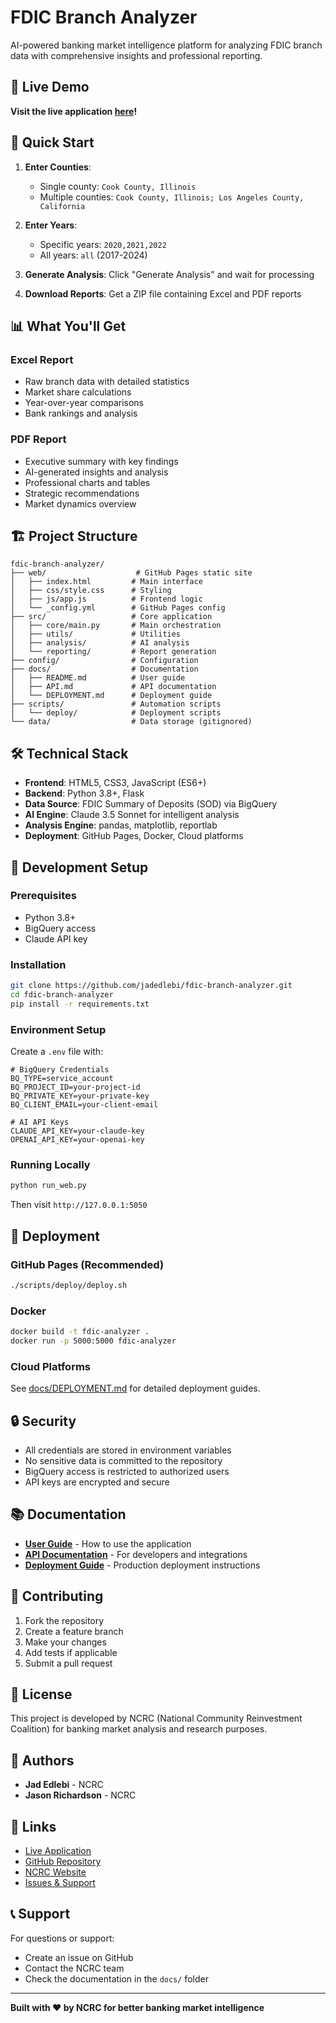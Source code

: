 # FDIC Branch Analyzer

AI-powered banking market intelligence platform for analyzing FDIC branch data with comprehensive insights and professional reporting.

## 🌟 Live Demo

**Visit the live application [here](https://fdic-analyzer-892833260112.us-east1.run.app/)!**

## 🚀 Quick Start

1. **Enter Counties**: 
   - Single county: `Cook County, Illinois`
   - Multiple counties: `Cook County, Illinois; Los Angeles County, California`

2. **Enter Years**:
   - Specific years: `2020,2021,2022`
   - All years: `all` (2017-2024)

3. **Generate Analysis**: Click "Generate Analysis" and wait for processing

4. **Download Reports**: Get a ZIP file containing Excel and PDF reports

## 📊 What You'll Get

### Excel Report
- Raw branch data with detailed statistics
- Market share calculations
- Year-over-year comparisons
- Bank rankings and analysis

### PDF Report
- Executive summary with key findings
- AI-generated insights and analysis
- Professional charts and tables
- Strategic recommendations
- Market dynamics overview

## 🏗️ Project Structure

```
fdic-branch-analyzer/
├── web/                    # GitHub Pages static site
│   ├── index.html         # Main interface
│   ├── css/style.css      # Styling
│   ├── js/app.js          # Frontend logic
│   └── _config.yml        # GitHub Pages config
├── src/                   # Core application
│   ├── core/main.py       # Main orchestration
│   ├── utils/             # Utilities
│   ├── analysis/          # AI analysis
│   └── reporting/         # Report generation
├── config/                # Configuration
├── docs/                  # Documentation
│   ├── README.md          # User guide
│   ├── API.md             # API documentation
│   └── DEPLOYMENT.md      # Deployment guide
├── scripts/               # Automation scripts
│   └── deploy/            # Deployment scripts
└── data/                  # Data storage (gitignored)
```

## 🛠️ Technical Stack

- **Frontend**: HTML5, CSS3, JavaScript (ES6+)
- **Backend**: Python 3.8+, Flask
- **Data Source**: FDIC Summary of Deposits (SOD) via BigQuery
- **AI Engine**: Claude 3.5 Sonnet for intelligent analysis
- **Analysis Engine**: pandas, matplotlib, reportlab
- **Deployment**: GitHub Pages, Docker, Cloud platforms

## 🔧 Development Setup

### Prerequisites
- Python 3.8+
- BigQuery access
- Claude API key

### Installation
```bash
git clone https://github.com/jadedlebi/fdic-branch-analyzer.git
cd fdic-branch-analyzer
pip install -r requirements.txt
```

### Environment Setup
Create a `.env` file with:
```env
# BigQuery Credentials
BQ_TYPE=service_account
BQ_PROJECT_ID=your-project-id
BQ_PRIVATE_KEY=your-private-key
BQ_CLIENT_EMAIL=your-client-email

# AI API Keys
CLAUDE_API_KEY=your-claude-key
OPENAI_API_KEY=your-openai-key
```

### Running Locally
```bash
python run_web.py
```
Then visit `http://127.0.0.1:5050`

## 🚀 Deployment

### GitHub Pages (Recommended)
```bash
./scripts/deploy/deploy.sh
```

### Docker
```bash
docker build -t fdic-analyzer .
docker run -p 5000:5000 fdic-analyzer
```

### Cloud Platforms
See [docs/DEPLOYMENT.md](docs/DEPLOYMENT.md) for detailed deployment guides.

## 🔒 Security

- All credentials are stored in environment variables
- No sensitive data is committed to the repository
- BigQuery access is restricted to authorized users
- API keys are encrypted and secure

## 📚 Documentation

- **[User Guide](docs/README.md)** - How to use the application
- **[API Documentation](docs/API.md)** - For developers and integrations
- **[Deployment Guide](docs/DEPLOYMENT.md)** - Production deployment instructions

## 🤝 Contributing

1. Fork the repository
2. Create a feature branch
3. Make your changes
4. Add tests if applicable
5. Submit a pull request

## 📄 License

This project is developed by NCRC (National Community Reinvestment Coalition) for banking market analysis and research purposes.

## 👥 Authors

- **Jad Edlebi** - NCRC
- **Jason Richardson** - NCRC

## 🔗 Links

- [Live Application](https://jadedlebi.github.io/fdic-branch-analyzer/)
- [GitHub Repository](https://github.com/jadedlebi/fdic-branch-analyzer)
- [NCRC Website](https://ncrc.org)
- [Issues & Support](https://github.com/jadedlebi/fdic-branch-analyzer/issues)

## 📞 Support

For questions or support:
- Create an issue on GitHub
- Contact the NCRC team
- Check the documentation in the `docs/` folder

---

**Built with ❤️ by NCRC for better banking market intelligence** 
